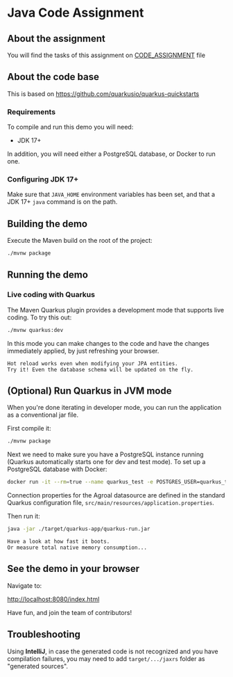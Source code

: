 # Java Code Assignment

## About the assignment

You will find the tasks of this assignment on [CODE_ASSIGNMENT](CODE_ASSIGNMENT.md) file

## About the code base

This is based on https://github.com/quarkusio/quarkus-quickstarts

### Requirements

To compile and run this demo you will need:

- JDK 17+

In addition, you will need either a PostgreSQL database, or Docker to run one.

### Configuring JDK 17+

Make sure that `JAVA_HOME` environment variables has been set, and that a JDK 17+ `java` command is on the path.

## Building the demo

Execute the Maven build on the root of the project:

```sh
./mvnw package
```

## Running the demo

### Live coding with Quarkus

The Maven Quarkus plugin provides a development mode that supports
live coding. To try this out:

```sh
./mvnw quarkus:dev
```

In this mode you can make changes to the code and have the changes immediately applied, by just refreshing your browser.

    Hot reload works even when modifying your JPA entities.
    Try it! Even the database schema will be updated on the fly.

## (Optional) Run Quarkus in JVM mode

When you're done iterating in developer mode, you can run the application as a conventional jar file.

First compile it:

```sh
./mvnw package
```

Next we need to make sure you have a PostgreSQL instance running (Quarkus automatically starts one for dev and test mode). To set up a PostgreSQL database with Docker:

```sh
docker run -it --rm=true --name quarkus_test -e POSTGRES_USER=quarkus_test -e POSTGRES_PASSWORD=quarkus_test -e POSTGRES_DB=quarkus_test -p 15432:5432 postgres:13.3
```

Connection properties for the Agroal datasource are defined in the standard Quarkus configuration file,
`src/main/resources/application.properties`.

Then run it:

```sh
java -jar ./target/quarkus-app/quarkus-run.jar
```
    Have a look at how fast it boots.
    Or measure total native memory consumption...


## See the demo in your browser

Navigate to:

<http://localhost:8080/index.html>

Have fun, and join the team of contributors!

## Troubleshooting

Using **IntelliJ**, in case the generated code is not recognized and you have compilation failures, you may need to add `target/.../jaxrs` folder as "generated sources".
